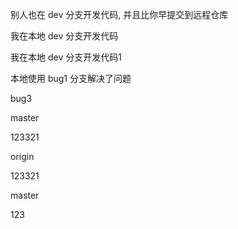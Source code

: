 别人也在 dev 分支开发代码, 并且比你早提交到远程仓库

我在本地 dev 分支开发代码

我在本地 dev 分支开发代码1


本地使用 bug1 分支解决了问题



bug3


master

123321



origin 



123321


master

123
